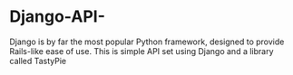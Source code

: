 # Django-API-



Django is by far the most popular Python framework, designed to provide Rails-like ease of use. This is simple API set using Django and a library called TastyPie
